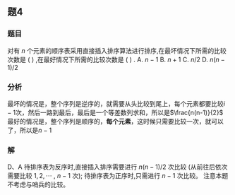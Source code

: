 ## 题4
### 题目
对有 $n$ 个元素的顺序表采用直接插入排序算法进行排序,在最坏情况下所需的比较次数是 ( ) ,在最好情况下所需的比较次数是 ( ) .
A. $n - 1$ 
B. $n + 1$ 
C. $n/2$ 
D. $n( {n - 1}) /2$
### 分析
最坏的情况是，整个序列是逆序的，就需要从头比较到尾上，每个元素都要比较$i-1$次，然后一路到最后，最后是一个等差数列求和，所以是$\frac{n(n-1)}{2}$
最好的情况是，整个序列是顺序的，**每个元素**，这时候只需要比较一次，就可以了，所以是$n-1$
### 解
D、A
待排序表为反序时,直接插入排序需要进行 $n( {n - 1}) /2$ 次比较 (从前往后依次需要比较 $1,2,\cdots$ , $n - 1$ 次);
待排序表为正序时,只需进行 $n - 1$ 次比较。
注意本题不考虑与哨兵的比较。
